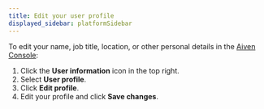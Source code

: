 ```yaml
---
title: Edit your user profile
displayed_sidebar: platformSidebar
---
```


To edit your name, job title, location, or other personal details in the
[Aiven Console](https://console.aiven.io):

1.  Click the **User information** icon in the top right.
2.  Select **User profile**.
3.  Click **Edit profile**.
4.  Edit your profile and click **Save changes**.
